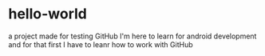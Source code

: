# hello-world
a project made for testing GitHub
I'm here to learn for android development and for that first I have to leanr how to work with GitHub
